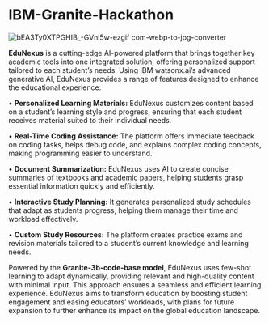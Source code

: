 # IBM-Granite-Hackathon
![bEA3Ty0XTPGHIB_-GVni5w-ezgif com-webp-to-jpg-converter](https://github.com/user-attachments/assets/d6f94990-b69b-49d2-bc15-7cc723ffb1f4)


**EduNexus** is a cutting-edge AI-powered platform that brings together key academic tools into one integrated solution, offering personalized support tailored to each student’s needs. Using IBM watsonx.ai’s advanced generative AI, EduNexus provides a range of features designed to enhance the educational experience:

•	**Personalized Learning Materials:** EduNexus customizes content based on a student’s learning style and progress, ensuring that each student receives material suited to their individual needs.

•	**Real-Time Coding Assistance:** The platform offers immediate feedback on coding tasks, helps debug code, and explains complex coding concepts, making programming easier to understand.

•	**Document Summarization:** EduNexus uses AI to create concise summaries of textbooks and academic papers, helping students grasp essential information quickly and efficiently.

•	**Interactive Study Planning:** It generates personalized study schedules that adapt as students progress, helping them manage their time and workload effectively.

•	**Custom Study Resources:** The platform creates practice exams and revision materials tailored to a student’s current knowledge and learning needs.

Powered by the **Granite-3b-code-base model**, EduNexus uses few-shot learning to adapt dynamically, providing relevant and high-quality content with minimal input. This approach ensures a seamless and efficient learning experience. EduNexus aims to transform education by boosting student engagement and easing educators' workloads, with plans for future expansion to further enhance its impact on the global education landscape.



